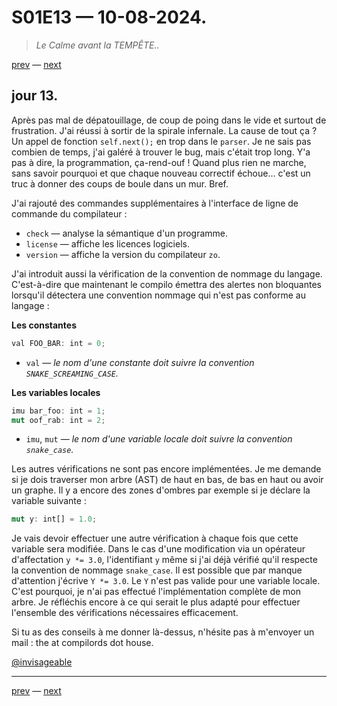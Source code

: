 # S01E13 — 10-08-2024.

> *Le Calme avant la TEMPÊTE..*

[prev](S01E12-09-08-2024.md) — [next](S01E14-11-08-2024.md)

## jour 13.

Après pas mal de dépatouillage, de coup de poing dans le vide et surtout de frustration. J'ai réussi à sortir de la spirale infernale. La cause de tout ça ? Un appel de fonction `self.next();` en trop dans le `parser`. Je ne sais pas combien de temps, j'ai galéré à trouver le bug, mais c'était trop long. Y'a pas à dire, la programmation, ça-rend-ouf ! Quand plus rien ne marche, sans savoir pourquoi et que chaque nouveau correctif échoue... c'est un truc à donner des coups de boule dans un mur. Bref.    

J'ai rajouté des commandes supplémentaires à l'interface de ligne de commande du compilateur :    

- `check` — analyse la sémantique d'un programme.
- `license` — affiche les licences logiciels.
- `version` — affiche la version du compilateur `zo`.

J'ai introduit aussi la vérification de la convention de nommage du langage. C'est-à-dire que maintenant le compilo émettra des alertes non bloquantes lorsqu'il détectera une convention nommage qui n'est pas conforme au langage :   

**Les constantes**

```rs
val FOO_BAR: int = 0;
```

- `val` — *le nom d'une constante doit suivre la convention `SNAKE_SCREAMING_CASE`.*

**Les variables locales**

```rs
imu bar_foo: int = 1;
mut oof_rab: int = 2;
```

- `imu`, `mut` — *le nom d'une variable locale doit suivre la convention `snake_case`.*

Les autres vérifications ne sont pas encore implémentées. Je me demande si je dois traverser mon arbre (AST) de haut en bas, de bas en haut ou avoir un graphe. Il y a encore des zones d'ombres par exemple si je déclare la variable suivante :   

```rs
mut y: int[] = 1.0;
```

Je vais devoir effectuer une autre vérification à chaque fois que cette variable sera modifiée. Dans le cas d'une modification via un opérateur d'affectation `y *= 3.0`, l'identifiant `y` même si j'ai déjà vérifié qu'il respecte la convention de nommage `snake_case`. Il est possible que par manque d'attention j'écrive `Y *= 3.0`. Le `Y` n'est pas valide pour une variable locale. C'est pourquoi, je n'ai pas effectué l'implémentation complète de mon arbre. Je réfléchis encore à ce qui serait le plus adapté pour effectuer l'ensemble des vérifications nécessaires efficacement.   
    
Si tu as des conseils à me donner là-dessus, n'hésite pas à m'envoyer un mail : the at compilords dot house.

[@invisageable](https://twitter.com/invisageable)   

---

[prev](S01E12-09-08-2024.md) — [next](S01E14-11-08-2024.md)   
